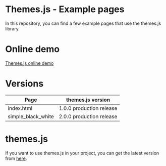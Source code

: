# Themes.js - Example pages

In this repository, you can find a few example pages that use the themes.js library.  

# Online demo

[Themes.js online demo](https://themes-js.github.io/examples/)

# Versions

Page | themes.js version
--- | ---
index.html | 1.0.0 production release
simple_black_white | 2.0.0 production release

# themes.js
If you want to use themes.js in your project, you can get the latest version from [here](https://github.com/themes-js/themes.js).